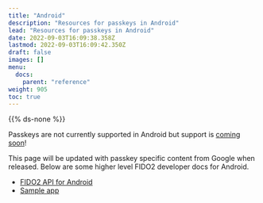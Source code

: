 ```yaml
---
title: "Android"
description: "Resources for passkeys in Android"
lead: "Resources for passkeys in Android"
date: 2022-09-03T16:09:38.358Z
lastmod: 2022-09-03T16:09:42.350Z
draft: false
images: []
menu:
  docs:
    parent: "reference"
weight: 905
toc: true
---
```


{{% ds-none %}}

Passkeys are not currently supported in Android but support is [coming soon](/device-support/)!

This page will be updated with passkey specific content from Google when released. Below are some higher level FIDO2 developer docs for Android.

- [FIDO2 API for Android](https://developers.google.com/identity/fido/android/native-apps)
- [Sample app](https://github.com/android/security-samples/tree/master/Fido)
